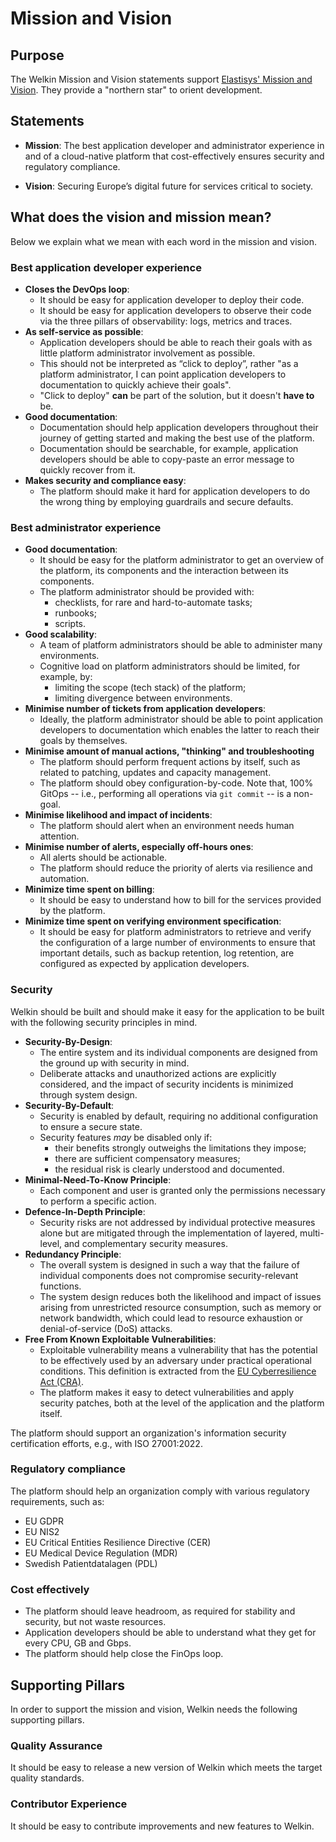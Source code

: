 # Mission and Vision

## Purpose

The Welkin Mission and Vision statements support [Elastisys' Mission and Vision](https://elastisys.com/about/).
They provide a "northern star" to orient development.

## Statements

- **Mission**: The best application developer and administrator experience in and of a cloud-native platform that cost-effectively ensures security and regulatory compliance.

- **Vision**: Securing Europe’s digital future for services critical to society.

## What does the vision and mission mean?

Below we explain what we mean with each word in the mission and vision.

### Best application developer experience

- **Closes the DevOps loop**:
    - It should be easy for application developer to deploy their code.
    - It should be easy for application developers to observe their code via the three pillars of observability: logs, metrics and traces.
- **As self-service as possible**:
    - Application developers should be able to reach their goals with as little platform administrator involvement as possible.
    - This should not be interpreted as “click to deploy”, rather "as a platform administrator, I can point application developers to documentation to quickly achieve their goals".
    - "Click to deploy" **can** be part of the solution, but it doesn't **have to** be.
- **Good documentation**:
    - Documentation should help application developers throughout their journey of getting started and making the best use of the platform.
    - Documentation should be searchable, for example, application developers should be able to copy-paste an error message to quickly recover from it.
- **Makes security and compliance easy**:
    - The platform should make it hard for application developers to do the wrong thing by employing guardrails and secure defaults.

### Best administrator experience

- **Good documentation**:
    - It should be easy for the platform administrator to get an overview of the platform, its components and the interaction between its components.
    - The platform administrator should be provided with:
        - checklists, for rare and hard-to-automate tasks;
        - runbooks;
        - scripts.
- **Good scalability**:
    - A team of platform administrators should be able to administer many environments.
    - Cognitive load on platform administrators should be limited, for example, by:
        - limiting the scope (tech stack) of the platform;
        - limiting divergence between environments.
- **Minimise number of tickets from application developers**:
    - Ideally, the platform administrator should be able to point application developers to documentation which enables the latter to reach their goals by themselves.
- **Minimise amount of manual actions, "thinking" and troubleshooting**
    - The platform should perform frequent actions by itself, such as related to patching, updates and capacity management.
    - The platform should obey configuration-by-code. Note that, 100% GitOps -- i.e., performing all operations via `git commit` -- is a non-goal.
- **Minimise likelihood and impact of incidents**:
    - The platform should alert when an environment needs human attention.
- **Minimise number of alerts, especially off-hours ones**:
    - All alerts should be actionable.
    - The platform should reduce the priority of alerts via resilience and automation.
- **Minimize time spent on billing**:
    - It should be easy to understand how to bill for the services provided by the platform.
- **Minimize time spent on verifying environment specification**:
    - It should be easy for platform administrators to retrieve and verify the configuration of a large number of environments to ensure that important details, such as backup retention, log retention, are configured as expected by application developers.

### Security

Welkin should be built and should make it easy for the application to be built with the following security principles in mind.

- **Security-By-Design**:
    - The entire system and its individual components are designed from the ground up with security in mind.
    - Deliberate attacks and unauthorized actions are explicitly considered, and the impact of security incidents is minimized through system design.
- **Security-By-Default**:
    - Security is enabled by default, requiring no additional configuration to ensure a secure state.
    - Security features _may_ be disabled only if:
        - their benefits strongly outweighs the limitations they impose;
        - there are sufficient compensatory measures;
        - the residual risk is clearly understood and documented.
- **Minimal-Need-To-Know Principle**:
    - Each component and user is granted only the permissions necessary to perform a specific action.
- **Defence-In-Depth Principle**:
    - Security risks are not addressed by individual protective measures alone but are mitigated through the implementation of layered, multi-level, and complementary security measures.
- **Redundancy Principle**:
    - The overall system is designed in such a way that the failure of individual components does not compromise security-relevant functions.
    - The system design reduces both the likelihood and impact of issues arising from unrestricted resource consumption, such as memory or network bandwidth, which could lead to resource exhaustion or denial-of-service (DoS) attacks.
- **Free From Known Exploitable Vulnerabilities**:
    - Exploitable vulnerability means a vulnerability that has the potential to be effectively used by an adversary under practical operational conditions. This definition is extracted from the [EU Cyberresilience Act (CRA)](https://eur-lex.europa.eu/eli/reg/2024/2847/oj/eng).
    - The platform makes it easy to detect vulnerabilities and apply security patches, both at the level of the application and the platform itself.

The platform should support an organization's information security certification efforts, e.g., with ISO 27001:2022.

### Regulatory compliance

The platform should help an organization comply with various regulatory requirements, such as:

- EU GDPR
- EU NIS2
- EU Critical Entities Resilience Directive (CER)
- EU Medical Device Regulation (MDR)
- Swedish Patientdatalagen (PDL)

### Cost effectively

- The platform should leave headroom, as required for stability and security, but not waste resources.
- Application developers should be able to understand what they get for every CPU, GB and Gbps.
- The platform should help close the FinOps loop.

## Supporting Pillars

In order to support the mission and vision, Welkin needs the following supporting pillars.

### Quality Assurance

It should be easy to release a new version of Welkin which meets the target quality standards.

### Contributor Experience

It should be easy to contribute improvements and new features to Welkin.
